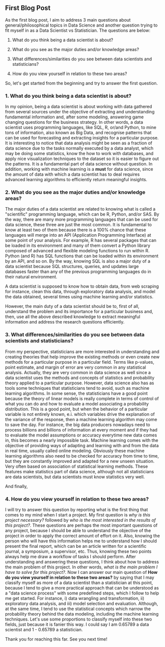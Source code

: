 ## First Blog Post

As the first blog post, I aim to address 3 main questions about general/philosophical topics in Data Science and another question trying to fit myself in as a Data Scientist vs Statistician. The questions are below:

1. What do you think being a data scientist is about?

2. What do you see as the major duties and/or knowledge areas?

3. What differences/similarities do you see between data scientists and statisticians?

4. How do you view yourself in relation to these two areas?

So, let's get started from the beginning and try to answer the first question.


### 1. What do you think being a data scientist is about?

In my opinion, being a data scientist is about working with data gathered from several sources under the objective of extracting and understanding fundamental information and, after some modeling, answering game changing questions for the business strategy. In other words, a data scientist uses programming languages, like SQL, R, or/and Python, to mine tons of information, also known as Big Data, and recognise patterns that can be used for forecasting and extracting insights for a particular purpose. It is interesting to notice that data analysis might be seen as a fraction of data science due to the tasks normally executed by a data analyst, which may be doing some statistics, know the how to work with databases, and apply nice visualization techniques to the dataset so it is easier to figure out the patterns. It is a fundamental part of data science without question. In addition, working with machine learning is a **must** for data science, since the amount of data with which a data scientist has to deal requires advanced learning algorithms to efficiently return meaningful insights.


### 2. What do you see as the major duties and/or knowledge areas?

The major duties of a data scientist are related to knowing what is called a "scientific" programming language, which can be R, Python, and/or SAS. By the way, there are many more programming languages that can be used for data science, these three are just the most common. It is fundamental to know at least two of them because there is a 100% chance that these languages will merge into an API (Application Programming Interface) at some point of your analysis. For example, R has several packages that can be loaded in its environment and many of them convert a Python library composed of advanced and flexible modeling functions to run within R. Python (and R) has SQL functions that can be loaded within its environment by an API, and so on. By the way, knowing SQL is also a major duty of a data scientist because SQL structures, queries, and updates large databases faster than any of the previous programming languages do in their natural environment.

A data scientist is supposed to know how to obtain data, from web scraping for instance, clean this data, through exploratory data analysis, and model the data obtained, several times using machine learning and/or statistics.

However, the main duty of a data scientist should be to, first of all, understand the problem and its importance for a particular business and, then, use all the above described knowledge to extract meaningful information and address the research questions efficiently.


### 3. What differences/similarities do you see between data scientists and statisticians?

From my perspective, statisticians are more interested in understanding and creating theories that help improve the existing methods or even create new methods for a particular purpose in a particular field. Terms like p-values, point estimate, and margin of error are very common in any statistical analysis. Actually, they are very common in data science as well since a data scientist uses the methods and concepts of statistics and probability theory applied to a particular purpose. However, data science also has as tools some techniques that statisticians tend to avoid, such as machine learning algorithms. In some sense, the statisticians have a good point because the theory of linear models is really complete in terms of control of what you can do and how to evaluate a model associating a probability distribution. This is a good point, but when the behavior of a particular variable is not entirely known, e.i. which variables drive the explanation of the variance of the response, then a machine learning algorithm may come to save the day. For instance, the big data producers nowadays need to process billions and billions of information at every moment and if they had to evaluate the model assumptions or accuracy everytime new data comes in, this becomes a nearly impossible task. Machine learning comes with the objective of providing ways of adapting and learning with and from the data in real time, usually called online modeling. Obviously these machine learning algorithms also need to be checked for accuracy from time to time, but they are constantly improved and adapted for a new unseen situation. Very often based on association of statistical learning methods. These features make statistics part of data science, although not all statisticians are data scientists, but data scientists must know statistics very well.


And finally, 

### 4. How do you view yourself in relation to these two areas?

I will try to answer this question by reporting what is the first thing that comes to my mind when I start a project. My first question is *why is this project necessary?* followed by *who is the most interested in the results of this project?*. These questions are perhaps the most important questions of any project, because I should be able to understand the objective of the project in order to apply the correct amount of effort on it. Also, knowing the person who will have this information helps me to understand how I should present the  final report, which can be an article written for a scientific journal, a symposium, a supervisor, etc. Thus, knowing these two points always help me draw a workflow of tasks I should perform. After understanding and answering these questions, I think about how to address the main problem of this project. In other words, *what is the main problem I have to solve for this project?*. Now I can answer our main question of **How do you view yourself in relation to these two areas?** by saying that I may classify myself as more of a data scientist than a statistician at this point, because I tend to give a more practical approach that can be understood as a "data science process" with some predefined steps, which I follow to help me get started. For instance, i) data wrangling and transformation, ii) exploratory data analysis, and iii) model selection and evaluation. Although, at the same time, I tend to use the statistical concepts which narrow the probability theory behind the data modeling, including the machine learning techniques. Let's use some proportions to classify myself into these two fields, just because it is fanier this way. I could say I am 0.65789 a data scientist and 1 - 0.65789 a statistician.

Thank you for reaching this far. See you next time!
